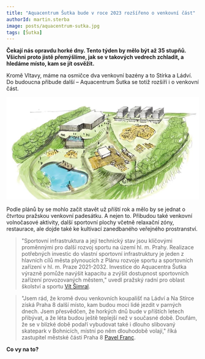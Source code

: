 ```yaml
---
title: "Aquacentrum Šutka bude v roce 2023 rozšířeno o venkovní část"
authorId: martin.sterba
image: posts/aquacentrum-sutka.jpg
tags: [Šutka]
---
```


**Čekají nás opravdu horké dny. Tento týden by mělo být až 35 stupňů. Všichni proto jistě přemýšlíme, jak se v takových vedrech zchladit, a hledáme místo, kam se jít osvěžit.**

Kromě Vltavy, máme na osmičce dva venkovní bazény a to Stírka a Ládví. Do budoucna přibude další – Aquacentrum Šutka se totiž rozšíří i o venkovní část.

![Vizualizace venkovní části bazénu](/assets/img/posts/vizualizace/aquacentrum-sutka/sutka.jpg)

Podle plánů by se mohlo začít stavět už příští rok a mělo by se jednat o čtvrtou pražskou venkovní padesátku. A nejen to. Přibudou také venkovní volnočasové aktivity, další sportovní plochy včetně relaxační zóny, restaurace, ale dojde také ke kultivací zanedbaného veřejného prostranství.

>"Sportovní infrastruktura a její technický stav jsou klíčovými proměnnými pro další rozvoj sportu na území hl. m. Prahy. Realizace potřebných investic do vlastní sportovní infrastruktury je jeden z hlavních cílů města plynoucích z Plánu rozvoje sportu a sportovních zařízení v hl. m. Praze 2021-2032. Investice do Aquacentra Šutka výrazně pomůže navýšit kapacitu a zvýšit dostupnost sportovních zařízení provozovaných městem," uvedl pražský radní pro oblast školství a sportu [Vít Šimral](https://praha.pirati.cz/lide/vit-simral/). 

>"Jsem rád, že kromě dvou venkovních koupališť na Ládví a Na Stírce získá Praha 8 další místo, kam budou moci lidé jezdit v parných dnech. Jsem přesvědčen, že horkých dnů bude v příštích letech přibývat, a že léta budou ještě teplejší než v současné době. Doufám, že se v blízké době podaří vybudovat také i dlouho slibovaný skatepark v Bohnicích, místní po něm dlouhodobě volají," říká zastupitel městské části Praha 8 [Pavel Franc](https://praha8.pirati.cz/lide/pavel-franc.html). 

**Co vy na to?**